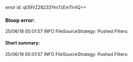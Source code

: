 error id: ql39VZ28233Ym7zEmTrnIQ==
### Bloop error:

25/06/18 00:01:57 INFO FileSourceStrategy: Pushed Filters:
#### Short summary: 

25/06/18 00:01:57 INFO FileSourceStrategy: Pushed Filters:
